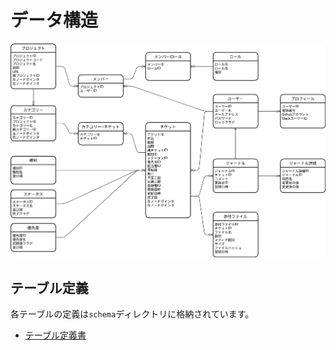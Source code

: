 データ構造
============================

![ER図](data_structure.drawio.svg)

テーブル定義
----------------------------

各テーブルの定義は`schema`ディレクトリに格納されています。

- [テーブル定義書](schema/README.md)
